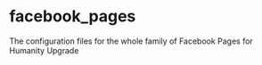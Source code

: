 # facebook_pages
The configuration files for the whole family of Facebook Pages for Humanity Upgrade
